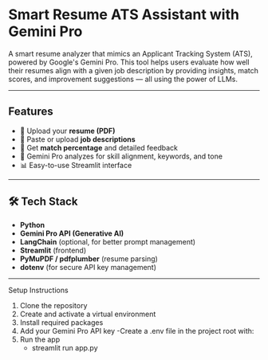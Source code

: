 # Smart Resume ATS Assistant with Gemini Pro

A smart resume analyzer that mimics an Applicant Tracking System (ATS), powered by Google's Gemini Pro. 
This tool helps users evaluate how well their resumes align with a given job description by providing insights, match scores, and improvement suggestions — all using the power of LLMs.

---

## Features

- 📄 Upload your **resume (PDF)**
- 🧾 Paste or upload **job descriptions**
- 🧠 Get **match percentage** and detailed feedback
- 🤖 Gemini Pro analyzes for skill alignment, keywords, and tone
- 📊 Easy-to-use Streamlit interface


---

## 🛠️ Tech Stack

- **Python**
- **Gemini Pro API (Generative AI)**
- **LangChain** (optional, for better prompt management)
- **Streamlit** (frontend)
- **PyMuPDF / pdfplumber** (resume parsing)
- **dotenv** (for secure API key management)

---
Setup Instructions
1) Clone the repository
2) Create and activate a virtual environment
3) Install required packages
4) Add your Gemini Pro API key
   -Create a .env file in the project root with:
6) Run the app
   - streamlit run app.py

